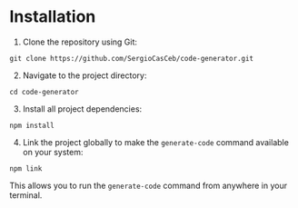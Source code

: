 # Installation

1. Clone the repository using Git:
```
git clone https://github.com/SergioCasCeb/code-generator.git
```

2. Navigate to the project directory:
```
cd code-generator
```

3. Install all project dependencies:
```
npm install
```

4. Link the project globally to make the `generate-code` command available on your system:
```
npm link
```
This allows you to run the `generate-code` command from anywhere in your terminal.
